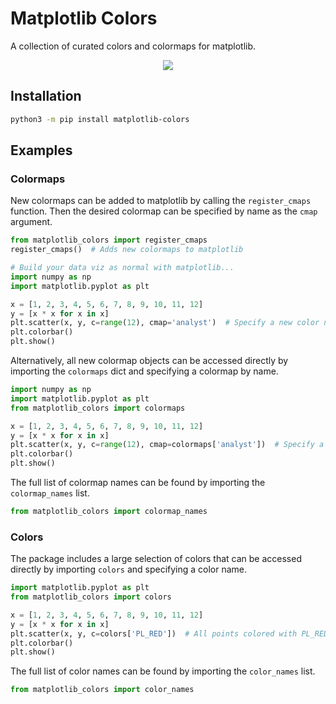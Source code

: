 # Matplotlib Colors

A collection of curated colors and colormaps for matplotlib.

<p align="center">
	<img src="https://user-images.githubusercontent.com/41476809/199964030-433c8b4d-f191-47d3-ba23-7a30f41bc8fd.png">
</p>

## Installation

```bash
python3 -m pip install matplotlib-colors
```

## Examples

### Colormaps

New colormaps can be added to matplotlib by calling the `register_cmaps` function. Then the desired colormap can be specified by name as the `cmap` argument.

```py
from matplotlib_colors import register_cmaps
register_cmaps()  # Adds new colormaps to matplotlib

# Build your data viz as normal with matplotlib...
import numpy as np
import matplotlib.pyplot as plt

x = [1, 2, 3, 4, 5, 6, 7, 8, 9, 10, 11, 12]
y = [x * x for x in x]
plt.scatter(x, y, c=range(12), cmap='analyst')  # Specify a new color name from matplotlib_colors
plt.colorbar()
plt.show()
```

Alternatively, all new colormap objects can be accessed directly by importing the `colormaps` dict and specifying a colormap by name.

```py
import numpy as np
import matplotlib.pyplot as plt
from matplotlib_colors import colormaps

x = [1, 2, 3, 4, 5, 6, 7, 8, 9, 10, 11, 12]
y = [x * x for x in x]
plt.scatter(x, y, c=range(12), cmap=colormaps['analyst'])  # Specify a colormap from colormaps dict
plt.colorbar()
plt.show()
```

The full list of colormap names can be found by importing the `colormap_names` list.

```py
from matplotlib_colors import colormap_names
```

### Colors

The package includes a large selection of colors that can be accessed directly by importing `colors` and specifying a color name.

```py
import matplotlib.pyplot as plt
from matplotlib_colors import colors

x = [1, 2, 3, 4, 5, 6, 7, 8, 9, 10, 11, 12]
y = [x * x for x in x]
plt.scatter(x, y, c=colors['PL_RED'])  # All points colored with PL_RED
plt.colorbar()
plt.show()
```

The full list of color names can be found by importing the `color_names` list.

```py
from matplotlib_colors import color_names
```

